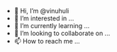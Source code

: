 - 👋 Hi, I’m @vinuhuli
- 👀 I’m interested in ...
- 🌱 I’m currently learning ...
- 💞️ I’m looking to collaborate on ...
- 📫 How to reach me ...

<!---
vinuhuli/vinuhuli is a ✨ special ✨ repository because its `README.md` (this file) appears on your GitHub profile.
You can click the Preview link to take a look at your changes.
--->
